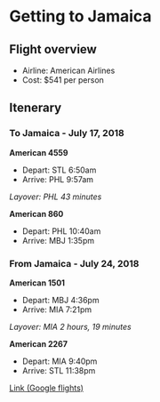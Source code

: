 # Getting to Jamaica

## Flight overview
* Airline: American Airlines
* Cost: $541 per person

## Itenerary
### To Jamaica - July 17, 2018
**American 4559**
* Depart: STL 6:50am
* Arrive: PHL 9:57am

*Layover: PHL 43 minutes*

**American 860**
* Depart: PHL 10:40am
* Arrive: MBJ 1:35pm

### From Jamaica - July 24, 2018
**American 1501**
* Depart: MBJ 4:36pm
* Arrive: MIA 7:21pm

*Layover: MIA 2 hours, 19 minutes*

**American 2267**
* Depart: MIA 9:40pm
* Arrive: STL 11:38pm

[Link (Google flights)](https://www.google.com/flights/#search;f=STL;t=MBJ;d=2018-07-17;r=2018-07-24;sel=STLPHL0AA4559-PHLMBJ0AA860,MBJMIA0AA1501-MIASTL0AA2267)